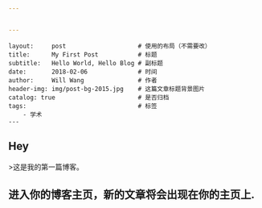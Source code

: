 ```yaml
---


---
```

    layout:     post   				    # 使用的布局（不需要改）
    title:      My First Post 			# 标题
    subtitle:   Hello World, Hello Blog # 副标题
    date:       2018-02-06 				# 时间
    author:     Will Wang 				# 作者
    header-img: img/post-bg-2015.jpg 	# 这篇文章标题背景图片
    catalog: true 						# 是否归档
    tags:								# 标签
        - 学术
    ---

## Hey

&gt;这是我的第一篇博客。

进入你的博客主页，新的文章将会出现在你的主页上.
-----------------------------------------------
